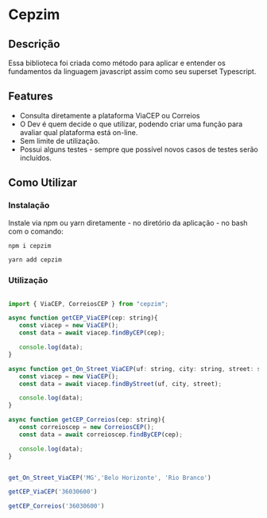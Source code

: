# Cepzim

## Descrição

Essa biblioteca foi criada como método para aplicar e entender os fundamentos da linguagem javascript assim como seu superset Typescript.


## Features

 * Consulta diretamente a plataforma ViaCEP ou Correios
 * O Dev é quem decide o que utilizar, podendo criar uma função para avaliar qual plataforma está on-line.
 * Sem limite de utilização.
 * Possui alguns testes - sempre que possível novos casos de testes serão incluídos.

## Como Utilizar

### Instalação

Instale via npm ou yarn diretamente - no diretório da aplicação - no bash com o comando:

```bash
npm i cepzim
```

```bash
yarn add cepzim 
```
### Utilização

```javascript

import { ViaCEP, CorreiosCEP } from "cepzim";

async function getCEP_ViaCEP(cep: string){
   const viacep = new ViaCEP();
   const data = await viacep.findByCEP(cep); 

   console.log(data);
}

async function get_On_Street_ViaCEP(uf: string, city: string, street: string){
   const viacep = new ViaCEP();
   const data = await viacep.findByStreet(uf, city, street);

   console.log(data);
}

async function getCEP_Correios(cep: string){
   const correioscep = new CorreiosCEP();
   const data = await correioscep.findByCEP(cep);

   console.log(data);
}


get_On_Street_ViaCEP('MG','Belo Horizonte', 'Rio Branco')

getCEP_ViaCEP('36030600')

getCEP_Correios('36030600')

```

